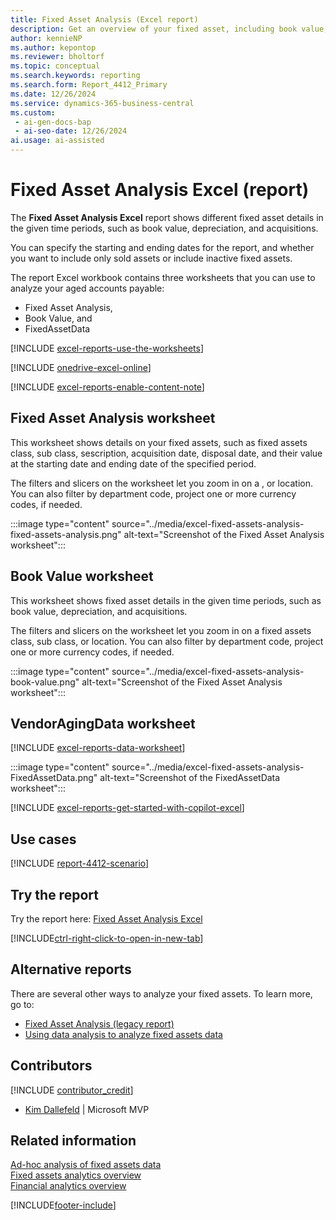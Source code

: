 ```yaml
---
title: Fixed Asset Analysis (Excel report)
description: Get an overview of your fixed asset, including book value, depreciation, and acquisitions for a given time period.
author: kennieNP
ms.author: kepontop
ms.reviewer: bholtorf
ms.topic: conceptual
ms.search.keywords: reporting
ms.search.form: Report_4412_Primary
ms.date: 12/26/2024
ms.service: dynamics-365-business-central
ms.custom:
 - ai-gen-docs-bap
 - ai-seo-date: 12/26/2024
ai.usage: ai-assisted
---
```


# Fixed Asset Analysis Excel (report)

The **Fixed Asset Analysis Excel** report shows different fixed asset details in the given time periods, such as book value, depreciation, and acquisitions. 

You can specify the starting and ending dates for the report, and whether you want to include only sold assets or include inactive fixed assets.

The report Excel workbook contains three worksheets that you can use to analyze your aged accounts payable:

- Fixed Asset Analysis,
- Book Value, and
- FixedAssetData

[!INCLUDE [excel-reports-use-the-worksheets](../includes/excel-reports-use-the-worksheets.md)]

[!INCLUDE [onedrive-excel-online](../includes/onedrive-excel-online.md)]

[!INCLUDE [excel-reports-enable-content-note](../includes/excel-reports-enable-content-note.md)]

## Fixed Asset Analysis worksheet

This worksheet shows details on your fixed assets, such as fixed assets class, sub class, sescription, acquisition date, disposal date, and their value at the starting date and ending date of the specified period.

The filters and slicers on the worksheet let you zoom in on a , or location. You can also filter by department code, project one or more currency codes, if needed.

:::image type="content" source="../media/excel-fixed-assets-analysis-fixed-assets-analysis.png" alt-text="Screenshot of the Fixed Asset Analysis worksheet":::

## Book Value worksheet

This worksheet shows fixed asset details in the given time periods, such as book value, depreciation, and acquisitions. 

The filters and slicers on the worksheet let you zoom in on a fixed assets class, sub class, or location. You can also filter by department code, project one or more currency codes, if needed.

:::image type="content" source="../media/excel-fixed-assets-analysis-book-value.png" alt-text="Screenshot of the Fixed Asset Analysis worksheet":::

## VendorAgingData worksheet

[!INCLUDE [excel-reports-data-worksheet](../includes/excel-reports-data-worksheet.md)]

:::image type="content" source="../media/excel-fixed-assets-analysis-FixedAssetData.png" alt-text="Screenshot of the FixedAssetData worksheet":::

[!INCLUDE [excel-reports-get-started-with-copilot-excel](../includes/excel-reports-get-started-with-copilot-excel.md)]

## Use cases

[!INCLUDE [report-4412-scenario](../includes/report-4412-scenario-include.md)]

## Try the report

Try the report here: [Fixed Asset Analysis Excel](https://businesscentral.dynamics.com?report=4412)

[!INCLUDE[ctrl-right-click-to-open-in-new-tab](../includes/ctrl-right-click-to-open-in-new-tab.md)]

## Alternative reports

There are several other ways to analyze your fixed assets. To learn more, go to:

- [Fixed Asset Analysis (legacy report)](report-5600.md)
- [Using data analysis to analyze fixed assets data](../ad-hoc-analysis-fa.md)  

## Contributors

[!INCLUDE [contributor_credit](../includes/contributor_credit.md)]

- [Kim Dallefeld](https://www.linkedin.com/in/kim-dallefeld/) | Microsoft MVP

## Related information

[Ad-hoc analysis of fixed assets data](../ad-hoc-analysis-fa.md)  
[Fixed assets analytics overview](../fa-analytics-overview.md)  
[Financial analytics overview](../bi.md)  

[!INCLUDE[footer-include](../includes/footer-banner.md)]